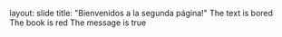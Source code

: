 layout: slide
title: "Bienvenidos a la segunda página!"
The text is bored   
The book is red 
The message is true
